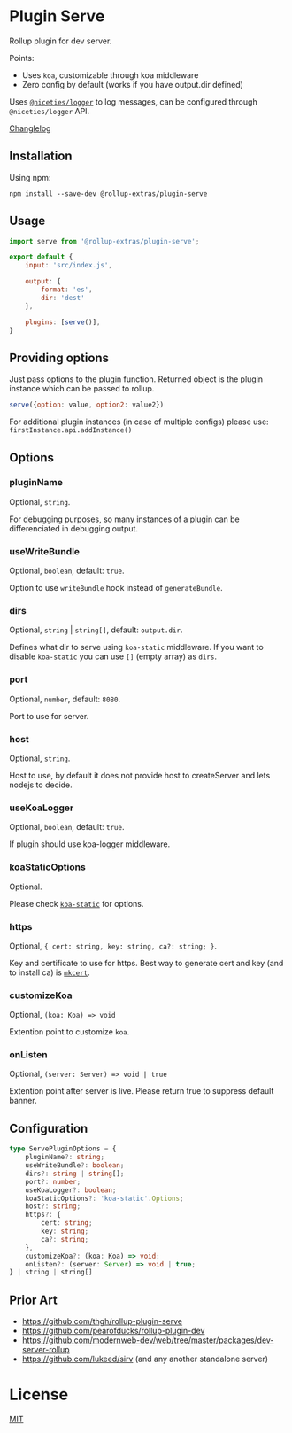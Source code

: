 # Plugin Serve

Rollup plugin for dev server.

Points:

- Uses `koa`, customizable through koa middleware
- Zero config by default (works if you have output.dir defined)

Uses [`@niceties/logger`](https://github.com/kshutkin/niceties/blob/main/logger/README.md) to log messages, can be configured through `@niceties/logger` API.

[Changlelog](./CHANGELOG.md)

## Installation

Using npm:
```
npm install --save-dev @rollup-extras/plugin-serve
```

## Usage

```javascript
import serve from '@rollup-extras/plugin-serve';

export default {
    input: 'src/index.js',

    output: {
        format: 'es',
        dir: 'dest'
    },

    plugins: [serve()],
} 
```

## Providing options

Just pass options to the plugin function. Returned object is the plugin instance which can be passed to rollup.

```javascript
serve({option: value, option2: value2})
```

For additional plugin instances (in case of multiple configs) please use: `firstInstance.api.addInstance()`

## Options

### pluginName

Optional, `string`.

For debugging purposes, so many instances of a plugin can be differenciated in debugging output.

### useWriteBundle

Optional, `boolean`, default: `true`.

Option to use `writeBundle` hook instead of `generateBundle`.

### dirs

Optional, `string` | `string[]`, default: `output.dir`.

Defines what dir to serve using `koa-static` middleware. If you want to disable `koa-static` you can use `[]` (empty array) as `dirs`.

### port

Optional, `number`, default: `8080`.

Port to use for server.

### host

Optional, `string`.

Host to use, by default it does not provide host to createServer and lets nodejs to decide.

### useKoaLogger

Optional, `boolean`, default: `true`.

If plugin should use koa-logger middleware.

### koaStaticOptions

Optional.

Please check [`koa-static`](https://github.com/koajs/static) for options.

### https

Optional, `{ cert: string, key: string, ca?: string; }`.

Key and certificate to use for https. Best way to generate cert and key (and to install ca) is [`mkcert`](https://github.com/FiloSottile/mkcert).

### customizeKoa

Optional, `(koa: Koa) => void`

Extention point to customize `koa`.

### onListen

Optional, `(server: Server) => void | true`

Extention point after server is live. Please return true to suppress default banner.

## Configuration

```typescript
type ServePluginOptions = {
    pluginName?: string;
    useWriteBundle?: boolean;
    dirs?: string | string[];
    port?: number;
    useKoaLogger?: boolean;
    koaStaticOptions?: 'koa-static'.Options;
    host?: string;
    https?: {
        cert: string;
        key: string;
        ca?: string;
    },
    customizeKoa?: (koa: Koa) => void;
    onListen?: (server: Server) => void | true;
} | string | string[]
```

## Prior Art

- https://github.com/thgh/rollup-plugin-serve
- https://github.com/pearofducks/rollup-plugin-dev
- https://github.com/modernweb-dev/web/tree/master/packages/dev-server-rollup
- https://github.com/lukeed/sirv (and any another standalone server)

# License

[MIT](./LICENSE)

